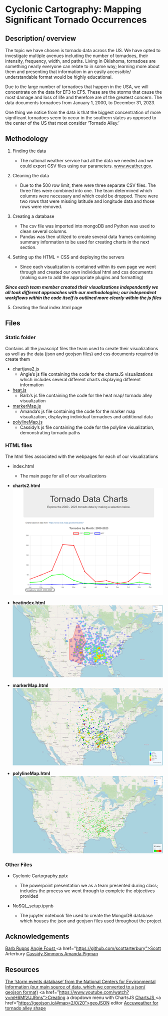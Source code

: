 # Cyclonic Cartography: Mapping Significant Tornado Occurrences

## Description/ overview
The topic we have chosen is tornado data across the US. We have opted to investigate multiple avenues including the number of tornadoes, their intensity, frequency, width, and paths. Living in Oklahoma, tornadoes are something nearly everyone can relate to in some way; learning more about them and presenting that information in an easily accessible/ understandable format would be highly educational.

Due to the large number of tornadoes that happen in the USA, we will concentrate on the data for EF3 to EF5. These are the storms that cause the most damage and loss of life and therefore are of the greatest concern. The data documents tornadoes from January 1, 2000, to December 31, 2023.

One thing we notice from the data is that the biggest concentration of more significant tornadoes seem to occur in the southern states as opposed to the center of the US that most consider ‘Tornado Alley.’

## Methodology
1. Finding the data
	- The national weather service had all the data we needed and we could export CSV files using our parameters. www.weather.gov.

2. Cleaning the data
	- Due to the 500 row limit, there were three separate CSV files. The three files were combined into one. The team determined which columns were necessary and which could be dropped. There were two rows that were missing latitude and longitude data and those rows were removed. 

3. Creating a database
	- The csv file was imported into mongoDB and Python was used to clean several columns.
	- Pandas was then utilized to create several data frames containing summary information to be used for creating charts in the next section.

4. Setting up the HTML + CSS and deploying the servers
	- Since each visualization is contained within its own page we went through and created our own individual html and css documents (making sure to add the appropriate plugins and formatting)

***Since each team member created their visualizations independently we all took different approaches with our methodologies; our independent workflows within the code itself is outlined more clearly within the js files***

5. Creating the final index.html page 


## Files
### Static folder

Contains all the javascript files the team used to create their visualizations as well as the data (json and geojson files) and css documents required to create them
- <a href="https://github.com/brupps/project_3/blob/main/static/chartjava2.js">chartjava2.js</a>
	- Angie’s js file containing the code for the chartsJS visualizations which includes several different charts displaying different information
- <a href="https://github.com/brupps/project_3/blob/main/static/heat.js">heat.js </a>
	- Barb’s js file containing the code for the heat map/ tornado alley visualization
- <a href="https://github.com/brupps/project_3/blob/main/static/markerMap.js">markerMap.js </a>
	- Amanda’s js file containing the code for the marker map visualization, displaying individual tornadoes and additional data
- <a href="https://github.com/brupps/project_3/blob/main/static/polylineMap.js">polylineMap.js </a>
	- Cassidy’s js file containing the code for the polyline visualization, demonstrating tornado paths

### HTML files

The html files associated with the webpages for each of our visualizations

- index.html
	- The main page for all of our visualizations

- **charts2.html**
![a screenshot of the chartsJS visualization](https://github.com/brupps/project_3/blob/main/images/charts2image.PNG)

- **heatindex.html**
![a screenshot of the heat map/ tornado alley visualization](https://github.com/brupps/project_3/blob/main/images/heatIndexImage.PNG)

- **markerMap.html**
![a screenshot of the marker map visualization](https://github.com/brupps/project_3/blob/main/images/markerMapImage.PNG)

- **polylineMap.html**
![a screenshot of the polyline map visualization](https://github.com/brupps/project_3/blob/main/images/polylineMapImage.PNG)

### Other Files
- Cyclonic Cartography.pptx
	- The powerpoint presentation we as a team presented during class; includes the process we went through to complete the objectives provided

- NoSQL_setup.ipynb
	- The jupyter notebook file used to create the MongoDB database which houses the json and geojson files used throughout the project


## Acknowledgements
<a href="https://github.com/brupps">Barb Rupps</a>
<a href="https://github.com/angiecfoust">Angie Foust </a>
<a href="https://github.com/scottarterbury”>Scott Arterbury</a>
<a href="https://github.com/cassidysimmons">Cassidy Simmons </a>
<a href="https://github.com/ASPigman">Amanda Pigman </a>


## Resources
<a href="https://www.ncdc.noaa.gov/stormevents/listevents.jsp?eventType=%28C%29+Tornado&beginDate_mm=01&beginDate_dd=01&beginDate_yyyy=2000&endDate_mm=12&endDate_dd=31&endDate_yyyy=2010&hailfilter=0.00&tornfilter=3&windfilter=000&sort=DT&submitbutton=Search&statefips=-999%2CALL">The ‘storm events database’ from the National Centers for Environmental Information (our main source of data, which we converted to a json/ geojson format)</a>
<a href=”https://www.youtube.com/watch?v=mH6MfzUJRms”>Creating a dropdown menu with ChartsJS</a>
<a href=”https://www.chartjs.org/docs/latest/samples/information.html”>ChartsJS </a>
<a href=”https://geojson.io/#map=2/0/20”>geoJSON editor </a>
<a href=”https://www.accuweather.com/en/severe-weather/is-tornado-alley-shifting-east/1162839”>Accuweather for tornado alley shape </a>
